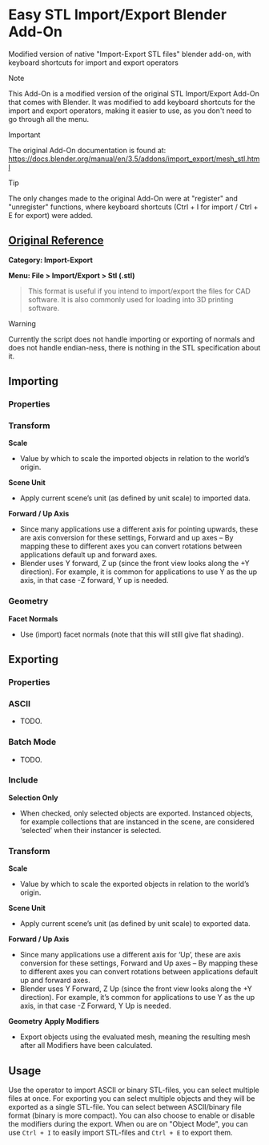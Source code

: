 # Easy STL Import/Export Blender Add-On
Modified version of native "Import-Export STL files" blender add-on, with keyboard shortcuts for import and export operators

> [!NOTE]
> This Add-On is a modified version of the original STL Import/Export Add-On that comes with Blender. It was modified to add keyboard shortcuts for the import and export operators, making it easier to use, as you don't need to go through all the menu.

> [!IMPORTANT]
> The original Add-On documentation is found at:
https://docs.blender.org/manual/en/3.5/addons/import_export/mesh_stl.html

> [!TIP]
> The only changes made to the original Add-On were at "register" and "unregister" functions, where keyboard shortcuts (Ctrl + I for import / Ctrl + E for export) were added.


## [Original Reference](https://docs.blender.org/manual/en/3.5/addons/import_export/mesh_stl)

**Category: Import-Export**

**Menu: File > Import/Export > Stl (.stl)**

> This format is useful if you intend to import/export the files for CAD software. It is also commonly used for loading into 3D printing software.

> [!WARNING]
> Currently the script does not handle importing or exporting of normals and does not handle endian-ness, there is nothing in the STL specification about it.

## Importing

### Properties

### Transform

**Scale**
- Value by which to scale the imported objects in relation to the world’s origin.

**Scene Unit**
- Apply current scene’s unit (as defined by unit scale) to imported data.

**Forward / Up Axis**
- Since many applications use a different axis for pointing upwards, these are axis conversion for these settings, Forward and up axes – By mapping these to different axes you can convert rotations between applications default up and forward axes.
- Blender uses Y forward, Z up (since the front view looks along the +Y direction). For example, it is common for applications to use Y as the up axis, in that case -Z forward, Y up is needed.

### Geometry

**Facet Normals**
- Use (import) facet normals (note that this will still give flat shading).

## Exporting

### Properties

### ASCII
- TODO.

### Batch Mode
- TODO.

### Include

**Selection Only**
- When checked, only selected objects are exported. Instanced objects, for example collections that are instanced in the scene, are considered ‘selected’ when their instancer is selected.

### Transform

**Scale**
- Value by which to scale the exported objects in relation to the world’s origin.

**Scene Unit**
- Apply current scene’s unit (as defined by unit scale) to exported data.

**Forward / Up Axis**
- Since many applications use a different axis for ‘Up’, these are axis conversion for these settings, Forward and Up axes – By mapping these to different axes you can convert rotations between applications default up and forward axes.
- Blender uses Y Forward, Z Up (since the front view looks along the +Y direction). For example, it’s common for applications to use Y as the up axis, in that case -Z Forward, Y Up is needed.

**Geometry**
**Apply Modifiers**
- Export objects using the evaluated mesh, meaning the resulting mesh after all Modifiers have been calculated.

## Usage
Use the operator to import ASCII or binary STL-files, you can select multiple files at once. For exporting you can select multiple objects and they will be exported as a single STL-file. You can select between ASCII/binary file format (binary is more compact). You can also choose to enable or disable the modifiers during the export. When ou are on "Object Mode", you can use `Ctrl + I` to easily import STL-files and `Ctrl + E` to export them.
